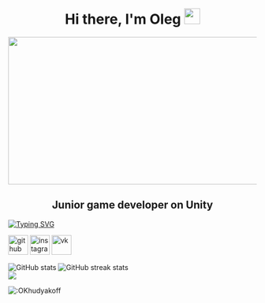 <h1 align="center">Hi there, I'm Oleg
<img src="https://github.com/blackcater/blackcater/raw/main/images/Hi.gif" height="32"/></h1>

<div align="center">
  <img src="https://media.giphy.com/media/zOvBKUUEERdNm/giphy.gif" width="600" height="300"/>
</div>

<h2 align="center">Junior game developer on Unity</h2>

<a href="https://git.io/typing-svg"><img src="https://readme-typing-svg.herokuapp.com?font=Fira+Code&size=25&pause=1000&color=6AF700&center=true&vCenter=true&width=800&lines=I+will+be+glad+to+any+proposals+for+cooperation" alt="Typing SVG" /></a>


[<img src='https://cdn.jsdelivr.net/npm/simple-icons@3.0.1/icons/github.svg' alt='github' height='40'>](https://github.com/OKhudyakoff)  [<img src='https://cdn.jsdelivr.net/npm/simple-icons@3.0.1/icons/instagram.svg' alt='instagram' height='40'>](https://www.instagram.com/koksfoxx/)  [<img src='https://cdn.jsdelivr.net/npm/simple-icons@3.0.1/icons/vk.svg' alt='vk' height='40'>](https://vk.com/koksfox)  

![GitHub stats](https://github-readme-stats.vercel.app/api?username=OKhudyakoff&show_icons=true)
![GitHub streak stats](https://github-readme-streak-stats.herokuapp.com/?user=OKhudyakoff)  
![](https://komarev.com/ghpvc/?username=your-github-OKhudyakoff&style=for-the-badge)

<img src="https://count.getloli.com/get/@:OKhudyakoff?theme=gelbooru" alt=":OKhudyakoff" />

